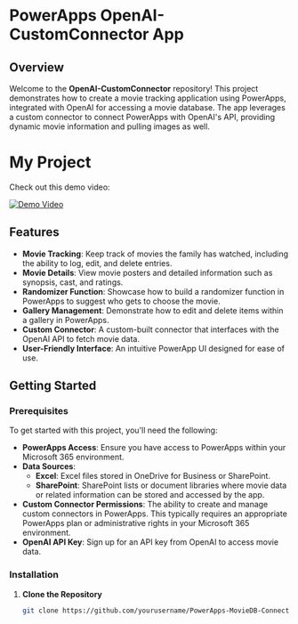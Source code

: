 # PowerApps OpenAI-CustomConnector App

## Overview

Welcome to the **OpenAI-CustomConnector** repository! This project demonstrates how to create a movie tracking application using PowerApps, integrated with OpenAI for accessing a movie database. The app leverages a custom connector to connect PowerApps with OpenAI's API, providing dynamic movie information and pulling images as well.

# My Project

Check out this demo video:

[![Demo Video](https://img.youtube.com/vi/tVQ_Kx7A7rI/0.jpg)](https://www.youtube.com/watch?v=tVQ_Kx7A7rI)




## Features

- **Movie Tracking**: Keep track of movies the family has watched, including the ability to log, edit, and delete entries.
- **Movie Details**: View movie posters and detailed information such as synopsis, cast, and ratings.
- **Randomizer Function**: Showcase how to build a randomizer function in PowerApps to suggest who gets to choose the movie.
- **Gallery Management**: Demonstrate how to edit and delete items within a gallery in PowerApps.
- **Custom Connector**: A custom-built connector that interfaces with the OpenAI API to fetch movie data.
- **User-Friendly Interface**: An intuitive PowerApp UI designed for ease of use.

## Getting Started

### Prerequisites

To get started with this project, you'll need the following:

- **PowerApps Access**: Ensure you have access to PowerApps within your Microsoft 365 environment.
- **Data Sources**:
  - **Excel**: Excel files stored in OneDrive for Business or SharePoint.
  - **SharePoint**: SharePoint lists or document libraries where movie data or related information can be stored and accessed by the app.
- **Custom Connector Permissions**: The ability to create and manage custom connectors in PowerApps. This typically requires an appropriate PowerApps plan or administrative rights in your Microsoft 365 environment.
- **OpenAI API Key**: Sign up for an API key from OpenAI to access movie data.

### Installation

1. **Clone the Repository**
   ```bash
   git clone https://github.com/yourusername/PowerApps-MovieDB-Connector.git
